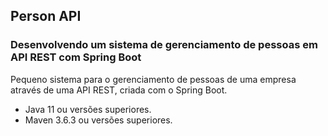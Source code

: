 <h2>Person API</h2>

<h3>Desenvolvendo um sistema de gerenciamento de pessoas em API REST com Spring Boot</h3>

Pequeno sistema para o gerenciamento de pessoas de uma empresa através de uma API REST, criada com o Spring Boot.
- Java 11 ou versões superiores.
- Maven 3.6.3 ou versões superiores.
